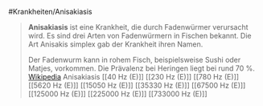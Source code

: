 #Krankheiten/Anisakiasis
> **Anisakiasis** ist eine Krankheit, die durch Fadenwürmer verursacht wird. Es sind drei Arten von Fadenwürmern in Fischen bekannt. Die Art Anisakis simplex gab der Krankheit ihren Namen.
>
> Der Fadenwurm kann in rohem Fisch, beispielsweise Sushi oder Matjes, vorkommen. Die Prävalenz bei Heringen liegt bei rund 70 %.
> [Wikipedia](https://de.wikipedia.org/wiki/Anisakiasis)
Anisakiasis
[[40 Hz (E)]]
[[230 Hz (E)]]
[[780 Hz (E)]]
[[5620 Hz (E)]]
[[15050 Hz (E)]]
[[35330 Hz (E)]]
[[67500 Hz (E)]]
[[125000 Hz (E)]]
[[225000 Hz (E)]]
[[733000 Hz (E)]]
